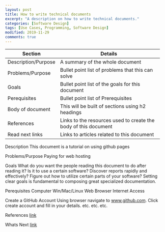 ```yaml
---
layout: post
title: How to write technical documents
excerpt: "A description on how to write technical documents."
categories: [Software Design]
tags: [Use Cases, Programming, Software Design]
modified: 2019-11-29
comments: true
---
```




| Section                                           | Details                                                                                          |
|---------------------------------------------------|--------------------------------------------------------------------------------------------------|
| Description/Purpose                               | A summary of the whole document                                                                  |
| Problems/Purpose                                  | Bullet point list of problems that this can solve                                                |
| Goals                                             | Bullet point list of the goals for this document                                                 |
| Perequisites                                      | Bullet point list of Prerequisites                                                               |
| Body of document                                  | This will be built of sections using h2 headings                                                 |
| References                                        | Links to the resources used to create the body of this document                                  |
| Read next links                                   | Links to articles related to this document                                                       |

Description
This document is a tutorial on using github pages

Problems/Purpose
Paying for web hosting

Goals
What do you want the people reading this document to do after reading it? Is it to use a certain software? Discover reports rapidly and effectively? Figure out how to utilize certain parts of your software? Setting clear goals is fundamental to composing great specialized documentation.

Perequisites
Computer Win/Mac/Linux
Web Browser
Internet Access

Create a GitHub Account
Using browser navigate to www.github.com.
Click create account and fill in your details.
etc.
etc.
etc.

References
[link](https://pages.github.com/)

Whats Next
[link](https://jekyllrb.com/)
